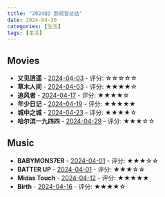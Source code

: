 ```yaml
---
title: "2024Q2 影视音总结"
date: 2024-04-30
categories: [生活]
tags: [生活]
---
```


## Movies
- **又见逍遥** - [2024-04-03](http://movie.douban.com/subject/35314844/) - 评分: ☆☆☆☆☆
- **草木人间** - [2024-04-03](http://movie.douban.com/subject/35240117/) - 评分: ★★★★☆
- **追风者** - [2024-04-17](http://movie.douban.com/subject/36206860/) - 评分: ★★★★☆
- **年少日记** - [2024-04-19](http://movie.douban.com/subject/34940879/) - 评分: ★★★★★
- **城中之城** - [2024-04-23](http://movie.douban.com/subject/35209732/) - 评分: ★★★★☆
- **哈尔滨一九四四** - [2024-04-29](http://movie.douban.com/subject/35391108/) - 评分: ★★★☆☆

## Music
- **BABYMONS7ER** - [2024-04-01](https://music.douban.com/subject/36790736/) - 评分: ★★★☆☆
- **BATTER UP** - [2024-04-01](https://music.douban.com/subject/36650982/) - 评分: ★★★☆☆
- **Midas Touch** - [2024-04-12](https://music.douban.com/subject/36813462/) - 评分: ★★★★★
- **Birth** - [2024-04-16](https://music.douban.com/subject/36795530/) - 评分: ★★★★☆

